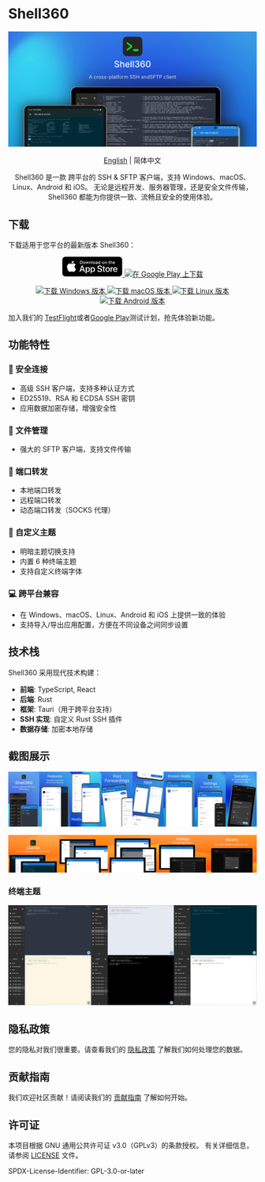 # Shell360

![画廊](./resources/screenshots/gallary.jpg)

<p align="center">
  <a href="./README.md">English</a> | <span>简体中文</span>
</p>

<p align="center">
  Shell360 是一款 跨平台的 SSH & SFTP 客户端，支持 Windows、macOS、Linux、Android 和 iOS。
无论是远程开发、服务器管理，还是安全文件传输，Shell360 都能为你提供一致、流畅且安全的使用体验。
</p>

## 下载

下载适用于您平台的最新版本 Shell360：

<p align="center">
  <a href="https://apps.apple.com/app/shell360/id6502880351">
    <img src="./resources/app-store.svg" width="123" alt="在 App Store 上下载" />
  </a>
  <a href="https://play.google.com/store/apps/details?id=com.nashaofu.shell360">
    <img src="./resources/GooglePlay.png" width="140" alt="在 Google Play 上下载" />
  </a>
</p>
<p align="center">
  <a href="https://github.com/nashaofu/shell360/releases">
    <img src="https://img.shields.io/badge/下载%20Windows%20版本-blue?style=for-the-badge" alt="下载 Windows 版本" />
  </a>
  <a href="https://github.com/nashaofu/shell360/releases">
    <img src="https://img.shields.io/badge/下载%20macOS%20版本-blue?style=for-the-badge" alt="下载 macOS 版本" />
  </a>
  <a href="https://github.com/nashaofu/shell360/releases">
    <img src="https://img.shields.io/badge/下载%20Linux%20版本-blue?style=for-the-badge" alt="下载 Linux 版本" />
  </a>
  <a href="https://github.com/nashaofu/shell360/releases">
    <img src="https://img.shields.io/badge/下载%20Android%20版本-blue?style=for-the-badge" alt="下载 Android 版本" />
  </a>
</p>

加入我们的 [TestFlight](https://testflight.apple.com/join/teqJZCRm)或者[Google Play](https://play.google.com/apps/testing/com.nashaofu.shell360)测试计划，抢先体验新功能。

## 功能特性

### 🔐 安全连接

- 高级 SSH 客户端，支持多种认证方式
- ED25519、RSA 和 ECDSA SSH 密钥
- 应用数据加密存储，增强安全性

### 📁 文件管理

- 强大的 SFTP 客户端，支持文件传输

### 🔄 端口转发

- 本地端口转发
- 远程端口转发
- 动态端口转发（SOCKS 代理）

### 🎨 自定义主题

- 明暗主题切换支持
- 内置 6 种终端主题
- 支持自定义终端字体

### 💻 跨平台兼容

- 在 Windows、macOS、Linux、Android 和 iOS 上提供一致的体验
- 支持导入/导出应用配置，方便在不同设备之间同步设置

## 技术栈

Shell360 采用现代技术构建：

- **前端**: TypeScript, React
- **后端**: Rust
- **框架**: Tauri（用于跨平台支持）
- **SSH 实现**: 自定义 Rust SSH 插件
- **数据存储**: 加密本地存储

## 截图展示

![移动端截图](./resources/screenshots/mobile-gallary.jpg)

![平板端截图](./resources/screenshots/pad-gallary.jpg)

### 终端主题

![终端主题截图](./resources/screenshots/terminal-themes.jpg)

## 隐私政策

您的隐私对我们很重要。请查看我们的 [隐私政策](./docs/Privacy-Policy-zh_CN.md) 了解我们如何处理您的数据。

## 贡献指南

我们欢迎社区贡献！请阅读我们的 [贡献指南](./docs/CONTRIBUTING-zh_cn.md) 了解如何开始。

## 许可证

本项目根据 GNU 通用公共许可证 v3.0（GPLv3）的条款授权。
有关详细信息，请参阅 [LICENSE](./LICENSE) 文件。

SPDX-License-Identifier: GPL-3.0-or-later

